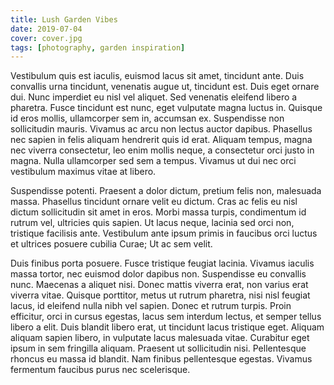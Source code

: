 ```yaml
---
title: Lush Garden Vibes
date: 2019-07-04
cover: cover.jpg
tags: [photography, garden inspiration]
---
```


Vestibulum quis est iaculis, euismod lacus sit amet, tincidunt ante. Duis convallis urna tincidunt, venenatis augue ut, tincidunt est. Duis eget ornare dui. Nunc imperdiet eu nisl vel aliquet. Sed venenatis eleifend libero a pharetra. Fusce tincidunt est nunc, eget vulputate magna luctus in. Quisque id eros mollis, ullamcorper sem in, accumsan ex. Suspendisse non sollicitudin mauris. Vivamus ac arcu non lectus auctor dapibus. Phasellus nec sapien in felis aliquam hendrerit quis id erat. Aliquam tempus, magna nec viverra consectetur, leo enim mollis neque, a consectetur orci justo in magna. Nulla ullamcorper sed sem a tempus. Vivamus ut dui nec orci vestibulum maximus vitae at libero.

Suspendisse potenti. Praesent a dolor dictum, pretium felis non, malesuada massa. Phasellus tincidunt ornare velit eu dictum. Cras ac felis eu nisl dictum sollicitudin sit amet in eros. Morbi massa turpis, condimentum id rutrum vel, ultricies quis sapien. Ut lacus neque, lacinia sed orci non, tristique facilisis ante. Vestibulum ante ipsum primis in faucibus orci luctus et ultrices posuere cubilia Curae; Ut ac sem velit.

Duis finibus porta posuere. Fusce tristique feugiat lacinia. Vivamus iaculis massa tortor, nec euismod dolor dapibus non. Suspendisse eu convallis nunc. Maecenas a aliquet nisi. Donec mattis viverra erat, non varius erat viverra vitae. Quisque porttitor, metus ut rutrum pharetra, nisi nisl feugiat lacus, id eleifend nulla nibh vel sapien. Donec et rutrum turpis. Proin efficitur, orci in cursus egestas, lacus sem interdum lectus, et semper tellus libero a elit. Duis blandit libero erat, ut tincidunt lacus tristique eget. Aliquam aliquam sapien libero, in vulputate lacus malesuada vitae. Curabitur eget ipsum in sem fringilla aliquam. Praesent ut sollicitudin nisi. Pellentesque rhoncus eu massa id blandit. Nam finibus pellentesque egestas. Vivamus fermentum faucibus purus nec scelerisque.
